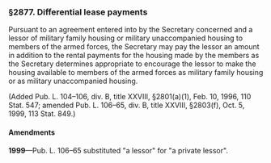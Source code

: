 ### §2877. Differential lease payments ###

Pursuant to an agreement entered into by the Secretary concerned and a lessor of military family housing or military unaccompanied housing to members of the armed forces, the Secretary may pay the lessor an amount in addition to the rental payments for the housing made by the members as the Secretary determines appropriate to encourage the lessor to make the housing available to members of the armed forces as military family housing or as military unaccompanied housing.

(Added Pub. L. 104–106, div. B, title XXVIII, §2801(a)(1), Feb. 10, 1996, 110 Stat. 547; amended Pub. L. 106–65, div. B, title XXVIII, §2803(f), Oct. 5, 1999, 113 Stat. 849.)

#### Amendments ####

**1999**—Pub. L. 106–65 substituted "a lessor" for "a private lessor".